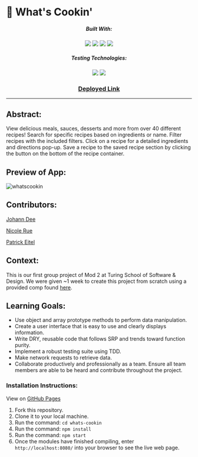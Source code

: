 # 🥘 What's Cookin'
<div align="center">
  
##### Built With:
  <img src="https://img.shields.io/badge/JavaScript-323330?style=for-the-badge&logo=javascript&logoColor=F7DF1E" /> <img src="https://img.shields.io/badge/CSS3-1572B6?style=for-the-badge&logo=css3&logoColor=white" /> <img src="https://img.shields.io/badge/HTML5-E34F26?style=for-the-badge&logo=html5&logoColor=white" /> <img src="https://img.shields.io/badge/Heroku-430098?style=for-the-badge&logo=heroku&logoColor=white" />

##### Testing Technologies:
  <img src="https://img.shields.io/badge/-mocha-%238D6748?style=for-the-badge&logo=mocha&logoColor=white" /> <img src="https://img.shields.io/badge/chai-A30701?style=for-the-badge&logo=chai&logoColor=white" />

### [Deployed Link](https://joh-ann.github.io/whats-cookin/)
</div>

  -----
## Abstract:
View delicious meals, sauces, desserts and more from over 40 different recipes! Search for specific recipes based on ingredients or name. Filter recipes with the included filters. Click on a recipe for a detailed ingredients and directions pop-up. Save a recipe to the saved recipe section by clicking the button on the bottom of the recipe container.

## Preview of App:
![whatscookin](https://github.com/joh-ann/whats-cookin/assets/126308696/d4d00e27-c87b-4b5e-8843-7e1c1fd5932c)

## Contributors:
[Johann Dee](https://github.com/joh-ann)

[Nicole Rue](https://github.com/nicolerue)

[Patrick Eitel](https://github.com/pitter3)

## Context:
This is our first group project of Mod 2 at Turing School of Software & Design. We were given ~1 week to create this project from scratch using a provided comp found [here](https://frontend.turing.edu/projects/module-2/whats-cookin-part-one.html).

## Learning Goals:
- Use object and array prototype methods to perform data manipulation.
- Create a user interface that is easy to use and clearly displays information.
- Write DRY, reusable code that follows SRP and trends toward function purity.
- Implement a robust testing suite using TDD.
- Make network requests to retrieve data.
- Collaborate productively and professionally as a team. Ensure all team members are able to be heard and contribute throughout the project.

### Installation Instructions:
View on [GitHub Pages](https://joh-ann.github.io/whats-cookin/)

1. Fork this repository.
2. Clone it to your local machine.
3. Run the command: `cd whats-cookin`
4. Run the command: `npm install`
5. Run the command: `npm start`
6. Once the modules have finished compiling, enter `http://localhost:8080/` into your browser to see the live web page.
